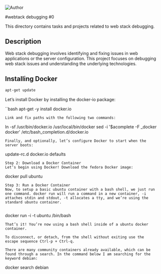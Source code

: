 ![Author](https://img.shields.io/badge/Author-Azuka%20Uteh-blue.svg)


#webtack debugging #0

This directory contains tasks and projects related to web stack debugging.

## Description

Web stack debugging involves identifying and fixing issues in web applications or the server configuration. This project focuses on debugging web stack issues and understanding the underlying technologies.

## Installing Docker
```bash
apt-get update
```
Let’s install Docker by installing the docker-io package:

``bash
apt-get -y install docker.io
```
Link and fix paths with the following two commands:

```
ln -sf /usr/bin/docker.io /usr/local/bin/docker
sed -i '$acomplete -F _docker docker' /etc/bash_completion.d/docker.io
```
Finally, and optionally, let’s configure Docker to start when the server boots:

```
update-rc.d docker.io defaults
```
Step 2: Download a Docker Container
Let’s begin using Docker! Download the fedora Docker image:

```
docker pull ubuntu
```
Step 3: Run a Docker Container
Now, to setup a basic ubuntu container with a bash shell, we just run one command. docker run will run a command in a new container, -i attaches stdin and stdout, -t allocates a tty, and we’re using the standard ubuntu container.


```
docker run -i -t ubuntu /bin/bash
```
That’s it! You’re now using a bash shell inside of a ubuntu docker container.

To disconnect, or detach, from the shell without exiting use the escape sequence Ctrl-p + Ctrl-q.

There are many community containers already available, which can be found through a search. In the command below I am searching for the keyword debian:

```
docker search debian
```

